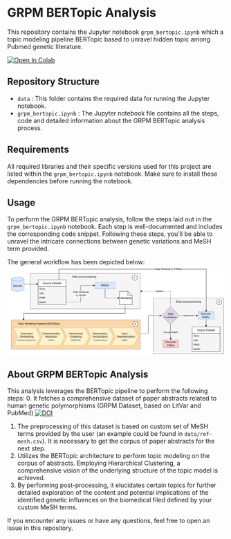 
# GRPM BERTopic Analysis
This repository contains the Jupyter notebook `grpm_bertopic.ipynb` which a topic modeling pipeline BERTopic based to unravel hidden topic among Pubmed genetic literature.

[![Open In Colab](https://colab.research.google.com/assets/colab-badge.svg)](https://colab.research.google.com/github/johndef64/grpm_bertopic/blob/main/grpm_bertopic.ipynb)



## Repository Structure
- `data` : This folder contains the required data for running the Jupyter notebook.
- `grpm_bertopic.ipynb` : The Jupyter notebook file contains all the steps, code and detailed information about the GRPM BERTopic analysis process.

## Requirements
All required libraries and their specific versions used for this project are listed within the `grpm_bertopic.ipynb` notebook. Make sure to install these dependencies before running the notebook.

## Usage
To perform the GRPM BERTopic analysis, follow the steps laid out in the `grpm_bertopic.ipynb` notebook. Each step is well-documented and includes the corresponding code snippet. Following these steps, you'll be able to unravel the intricate connections between genetic variations and MeSH term provided.

The general workflow has been depicted below:
![Workflow](data/workflow_chart.png)

## About GRPM BERTopic Analysis
This analysis leverages the BERTopic pipeline to perform the following steps:
0. It fetches a comprehensive dataset of paper abstracts related to human genetic polymorphisms (GRPM Dataset, based on LitVar and PubMed) [![DOI](https://zenodo.org/badge/DOI/10.5281/zenodo.8205724.svg)](https://doi.org/10.5281/zenodo.8205724)
1. The preprocessing of this dataset is based on custom set of MeSH terms provided by the user (an example could be found in `data/ref-mesh.csv`). It is necessary to get the corpus of paper abstracts for the next step.
2. Utilizes the BERTopic architecture to perform topic modeling on the corpus of abstracts. Employing Hierarchical Clustering, a comprehensive vision of the underlying structure of the topic model is achieved.
3. By performing post-processing, it elucidates certain topics for further detailed exploration of the content and potential implications of the identified genetic influences on the biomedical filed defined by your custom MeSH terms.

If you encounter any issues or have any questions, feel free to open an issue in this repository.

